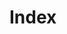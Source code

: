 # Index                                                                                                                        
                                                                                                                                
```@index                                                                                                                       
```
